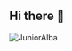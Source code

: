 ## Hi there 👋
<p align="left"> <img src="https://komarev.com/ghpvc/?username=JuniorAlba&label=Profile%20views&color=0e75b6&style=flat"" alt="JuniorAlba" /> </p>
